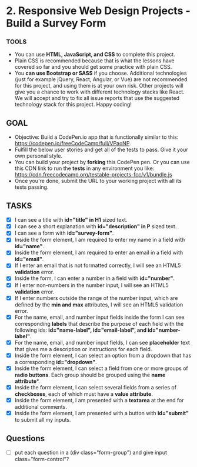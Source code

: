 #	2. Responsive Web Design Projects - Build a Survey Form
### TOOLS
* You can use **HTML, JavaScript, and CSS** to complete this project.
* Plain CSS is recommended because that is what the lessons have covered so far and you should get some practice with plain CSS.
* You **can use Bootstrap or SASS** if you choose. Additional technologies (just for example jQuery, React, Angular, or Vue) are not recommended for this project, and using them is at your own risk. Other projects will give you a chance to work with different technology stacks like React. We will accept and try to fix all issue reports that use the suggested technology stack for this project. Happy coding!

## GOAL
* Objective: Build a CodePen.io app that is functionally similar to this: <https://codepen.io/freeCodeCamp/full/VPaoNP>.
* Fulfill the below user stories and get all of the tests to pass. Give it your own personal style.
* You can build your project by **forking** this CodePen pen. Or you can use this CDN link to run the **tests** in any environment you like: <https://cdn.freecodecamp.org/testable-projects-fcc/v1/bundle.js>
* Once you're done, submit the URL to your working project with all its tests passing.

## TASKS
- [x] I can see a title with **id="title" in H1** sized text.
- [x] I can see a short explanation with **id="description" in P** sized text.
- [x] I can see a form with **id="survey-form"**.
- [x] Inside the form element, I am required to enter my name in a field with **id="name"**.
- [x] Inside the form element, I am required to enter an email in a field with **id="email"**.
- [x] If I enter an email that is not formatted correctly, I will see an HTML5 **validation** error.
- [x] Inside the form, I can enter a number in a field with **id="number"**.
- [x] If I enter non-numbers in the number input, I will see an HTML5 **validation** error.
- [x] If I enter numbers outside the range of the number input, which are defined by the **min and max** attributes, I will see an HTML5 validation error.
- [x] For the name, email, and number input fields inside the form I can see corresponding **labels** that describe the purpose of each field with the following ids: **id="name-label", id="email-label", and id="number-label"**.
- [x] For the name, email, and number input fields, I can see **placeholder** text that gives me a description or instructions for each field.
- [x] Inside the form element, I can select an option from a dropdown that has a corresponding **id="dropdown"**.
- [x] Inside the form element, I can select a field from one or more groups of **radio buttons**. Each group should be grouped using the **name attribute***.
- [x] Inside the form element, I can select several fields from a series of **checkboxes**, each of which must have a **value attribute**.
- [x] Inside the form element, I am presented with a **textarea** at the end for additional comments.
- [x] Inside the form element, I am presented with a button with **id="submit"** to submit all my inputs.

## Questions
- [ ] put each question in a (div class="form-group") and give input class="form-control"?